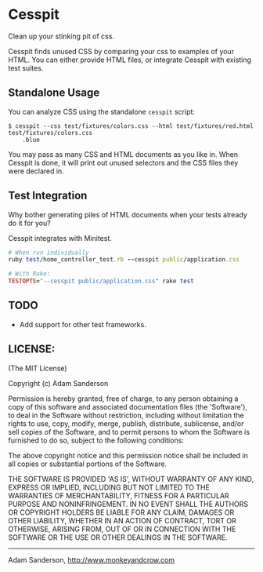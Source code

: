 Cesspit
=======

Clean up your stinking pit of css.

Cesspit finds unused CSS by comparing your css to examples of your HTML.  You can either provide HTML files, or integrate Cesspit with existing test suites.

Standalone Usage 
----------------

You can analyze CSS using the standalone `cesspit` script:

~~~ shell
$ cesspit --css test/fixtures/colors.css --html test/fixtures/red.html
test/fixtures/colors.css
	.blue
~~~

You may pass as many CSS and HTML documents as you like in.  When Cesspit is done, it will print out unused selectors and the CSS files they were declared in.

Test Integration 
----------------

Why bother generating piles of HTML documents when your tests already do it for you?

Cesspit integrates with Minitest.

~~~ ruby
# When run individually
ruby test/home_controller_test.rb --cesspit public/application.css

# With Rake:
TESTOPTS="--cesspit public/application.css" rake test
~~~

TODO
----

* Add support for other test frameworks.

LICENSE:
--------

(The MIT License)

Copyright (c) Adam Sanderson

Permission is hereby granted, free of charge, to any person obtaining
a copy of this software and associated documentation files (the
'Software'), to deal in the Software without restriction, including
without limitation the rights to use, copy, modify, merge, publish,
distribute, sublicense, and/or sell copies of the Software, and to
permit persons to whom the Software is furnished to do so, subject to
the following conditions:

The above copyright notice and this permission notice shall be
included in all copies or substantial portions of the Software.

THE SOFTWARE IS PROVIDED 'AS IS', WITHOUT WARRANTY OF ANY KIND,
EXPRESS OR IMPLIED, INCLUDING BUT NOT LIMITED TO THE WARRANTIES OF
MERCHANTABILITY, FITNESS FOR A PARTICULAR PURPOSE AND NONINFRINGEMENT.
IN NO EVENT SHALL THE AUTHORS OR COPYRIGHT HOLDERS BE LIABLE FOR ANY
CLAIM, DAMAGES OR OTHER LIABILITY, WHETHER IN AN ACTION OF CONTRACT,
TORT OR OTHERWISE, ARISING FROM, OUT OF OR IN CONNECTION WITH THE
SOFTWARE OR THE USE OR OTHER DEALINGS IN THE SOFTWARE.


-----

Adam Sanderson, http://www.monkeyandcrow.com